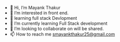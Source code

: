- 👋 Hi, I’m Mayank Thakur
- 👀 I’m interested in front end. 
- 👀 learning full stack Devlopment
- 🌱 I’m currently learning Full Stack development
- 💞️ I’m looking to collaborate on will be shared.
- 📫 How to reach me smayankthakur25@gmail.com

<!---
somayuis/somayuis is a ✨ special ✨ repository because its `README.md` (this file) appears on your GitHub profile.
You can click the Preview link to take a look at your changes.
--->
